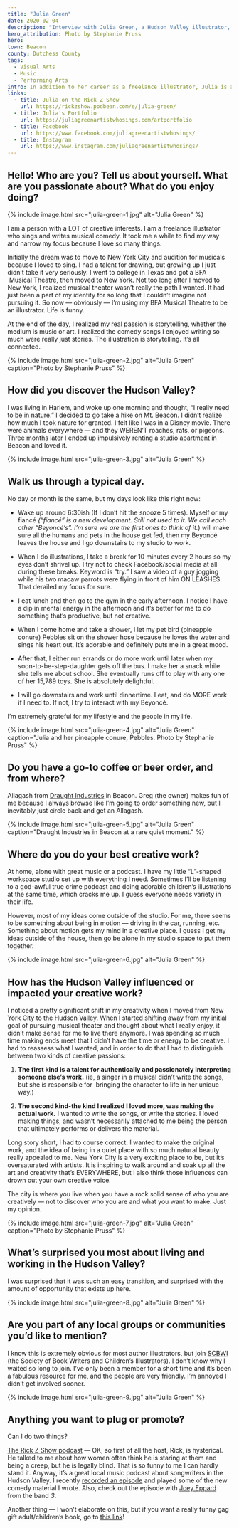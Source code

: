 ```yaml
---
title: "Julia Green"
date: 2020-02-04
description: "Interview with Julia Green, a Hudson Valley illustrator, songwriter, and comedian. Discusses her creative journey and life in Beacon, NY."
hero_attribution: Photo by Stephanie Pruss
hero:
town: Beacon
county: Dutchess County
tags:
  - Visual Arts
  - Music
  - Performing Arts
intro: In addition to her career as a freelance illustrator, Julia is a songwriter and musical comedian.
links:
  - title: Julia on the Rick Z Show
    url: https://rickzshow.podbean.com/e/julia-green/
  - title: Julia's Portfolio
    url: https://juliagreenartistwhosings.com/artportfolio
  - title: Facebook
    url: https://www.facebook.com/juliagreenartistwhosings/
  - title: Instagram
    url: https://www.instagram.com/juliagreenartistwhosings/
---
```


## Hello! Who are you? Tell us about yourself. What are you passionate about? What do you enjoy doing?

{% include image.html src="julia-green-1.jpg" alt="Julia Green" %}

I am a person with a LOT of creative interests. I am a freelance illustrator who sings and writes musical comedy. It took me a while to find my way and narrow my focus because I love so many things.

Initially the dream was to move to New York City and audition for musicals because I loved to sing. I had a talent for drawing, but growing up I just didn’t take it very seriously. I went to college in Texas and got a BFA  Musical Theatre, then moved to New York. Not too long after I moved to New York, I realized musical theater wasn’t really the path I wanted. It had just been a part of my identity for so long that I couldn’t imagine not pursuing it. So now — obviously — I’m using my BFA Musical Theatre to be an illustrator. Life is funny.

At the end of the day, I realized my real passion is storytelling, whether the medium is music or art. I realized the comedy songs I enjoyed writing so much were really just stories. The illustration is storytelling. It’s all connected.

{% include image.html src="julia-green-2.jpg" alt="Julia Green" caption="Photo by Stephanie Pruss" %}

## How did you discover the Hudson Valley?

I was living in Harlem, and woke up one morning and thought, “I really need to be in nature.” I decided to go take a hike on Mt. Beacon. I didn’t realize how much I took nature for granted. I felt like I was in a Disney movie. There were animals everywhere — and they WEREN’T roaches, rats, or pigeons. Three months later I ended up impulsively renting a studio apartment in Beacon and loved it.

{% include image.html src="julia-green-3.jpg" alt="Julia Green" %}

## Walk us through a typical day.

No day or month is the same, but my days look like this right now:

- Wake up around 6:30ish (If I don’t hit the snooze 5 times). Myself or my fiancé _(“fiancé” is a new development. Still not used to it. We call each other “Beyoncé’s”. I’m sure we are the first ones to think of it._) will make sure all the humans and pets in the house get fed, then my Beyoncé leaves the house and I go downstairs to my studio to work.

- When I do illustrations, I take a break for 10 minutes every 2 hours so my eyes don’t shrivel up. I try not to check Facebook/social media at all during these breaks. Keyword is “try.” I saw a video of a guy jogging while his two macaw parrots were flying in front of him ON LEASHES. That derailed my focus for sure.

- I eat lunch and then go to the gym in the early afternoon. I notice I have a dip in mental energy in the afternoon and it’s better for me to do something that’s productive, but not creative.

- When I come home and take a shower, I let my pet bird (pineapple conure) Pebbles sit on the shower hose because he loves the water and sings his heart out. It’s adorable and definitely puts me in a great mood.

- After that, I either run errands or do more work until later when my soon-to-be-step-daughter gets off the bus. I make her a snack while she tells me about school. She eventually runs off to play with any one of her 15,789 toys. She is absolutely delightful.

- I will go downstairs and work until dinnertime. I eat, and do MORE work if I need to. If not, I try to interact with my Beyoncé.

I’m extremely grateful for my lifestyle and the people in my life.

{% include image.html src="julia-green-4.jpg" alt="Julia Green" caption="Julia and her pineapple conure, Pebbles. Photo by Stephanie Pruss" %}

## Do you have a go-to coffee or beer order, and from where?

Allagash from [Draught Industries](https://www.draughtindustries.com/) in Beacon. Greg (the owner) makes fun of me because I always browse like I’m going to order something new, but I inevitably just circle back and get an Allagash.

{% include image.html src="julia-green-5.jpg" alt="Julia Green" caption="Draught Industries in Beacon at a rare quiet moment." %}

## Where do you do your best creative work?

At home, alone with great music or a podcast. I have my little “L”-shaped workspace studio set up with everything I need. Sometimes I’ll be listening to a god-awful true crime podcast and doing adorable children’s illustrations at the same time, which cracks me up. I guess everyone needs variety in their life.

However, most of my ideas come outside of the studio. For me, there seems to be something about being in motion — driving in the car, running, etc. Something about motion gets my mind in a creative place. I guess I get my ideas outside of the house, then go be alone in my studio space to put them together.

{% include image.html src="julia-green-6.jpg" alt="Julia Green" %}

## How has the Hudson Valley influenced or impacted your creative work?

I noticed a pretty significant shift in my creativity when I moved from New York City to the Hudson Valley. When I started shifting away from my initial goal of pursuing musical theater and thought about what I really enjoy, it didn’t make sense for me to live there anymore. I was spending so much time making ends meet that I didn’t have the time or energy to be creative. I had to reassess what I wanted, and in order to do that I had to distinguish between two kinds of creative passions:

1. **The first kind is a talent for authentically and passionately interpreting someone else’s work.** (ie, a singer in a musical didn’t write the songs, but she is responsible for  bringing the character to life in her unique way.)

2. **The second kind-the kind I realized I loved more, was making the actual work.** I wanted to write the songs, or write the stories. I loved making things, and wasn’t necessarily attached to me being the person that ultimately performs or delivers the material.

Long story short, I had to course correct. I wanted to make the original work, and the idea of being in a quiet place with so much natural beauty really appealed to me. New York City is a very exciting place to be, but it’s oversaturated with artists. It is inspiring to walk around and soak up all the art and creativity that’s EVERYWHERE, but I also think those influences can drown out your own creative voice.

The city is where you live when you have a rock solid sense of who you are creatively — not to discover who you are and what you want to make. Just my opinion.

{% include image.html src="julia-green-7.jpg" alt="Julia Green" caption="Photo by Stephanie Pruss" %}

## What’s surprised you most about living and working in the Hudson Valley?

I was surprised that it was such an easy transition, and surprised with the amount of opportunity that exists up here.

{% include image.html src="julia-green-8.jpg" alt="Julia Green" %}

## Are you part of any local groups or communities you’d like to mention?

I know this is extremely obvious for most author illustrators, but join [SCBWI](https://www.scbwi.org/) (the Society of Book Writers and Children’s Illustrators). I don’t know why I waited so long to join. I’ve only been a member for a short time and it’s been a fabulous resource for me, and the people are very friendly. I’m annoyed I didn’t get involved sooner.

{% include image.html src="julia-green-9.jpg" alt="Julia Green" %}

## Anything you want to plug or promote?

Can I do two things?

[The Rick Z Show podcast](https://rickzshow.podbean.com/) — OK, so first of all the host, Rick, is hysterical. He talked to me about how women often think he is staring at them and being a creep, but he is legally blind. That is so funny to me I can hardly stand it. Anyway, it’s a great local music podcast about songwriters in the Hudson Valley. I recently [recorded an episode](https://rickzshow.podbean.com/e/julia-green/) and played some of the new comedy material I wrote. Also, check out the episode with [Joey Eppard](https://rickzshow.podbean.com/e/joey-eppard-part-1/) from the band _3_.

Another thing — I won’t elaborate on this, but if you want a really funny gag gift adult/children’s book, go to [this link](https://www.amazon.com/Little-Duck-Who-Lost-His/dp/1717814026)!
